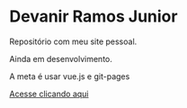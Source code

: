# Devanir Ramos Junior

Repositório com meu site pessoal.

Ainda em desenvolvimento.

A meta é usar vue.js e git-pages

[Acesse clicando aqui](https://de472.github.io/devanir-ramos-junior "Meu site")
